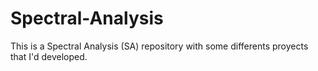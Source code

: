 # Spectral-Analysis
This is a Spectral Analysis (SA) repository with some differents proyects that I'd developed.
